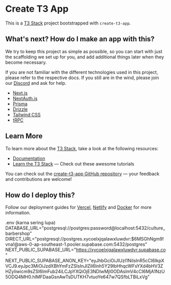 # Create T3 App

This is a [T3 Stack](https://create.t3.gg/) project bootstrapped with `create-t3-app`.

## What's next? How do I make an app with this?

We try to keep this project as simple as possible, so you can start with just the scaffolding we set up for you, and add additional things later when they become necessary.

If you are not familiar with the different technologies used in this project, please refer to the respective docs. If you still are in the wind, please join our [Discord](https://t3.gg/discord) and ask for help.

- [Next.js](https://nextjs.org)
- [NextAuth.js](https://next-auth.js.org)
- [Prisma](https://prisma.io)
- [Drizzle](https://orm.drizzle.team)
- [Tailwind CSS](https://tailwindcss.com)
- [tRPC](https://trpc.io)

## Learn More

To learn more about the [T3 Stack](https://create.t3.gg/), take a look at the following resources:

- [Documentation](https://create.t3.gg/)
- [Learn the T3 Stack](https://create.t3.gg/en/faq#what-learning-resources-are-currently-available) — Check out these awesome tutorials

You can check out the [create-t3-app GitHub repository](https://github.com/t3-oss/create-t3-app) — your feedback and contributions are welcome!

## How do I deploy this?

Follow our deployment guides for [Vercel](https://create.t3.gg/en/deployment/vercel), [Netlify](https://create.t3.gg/en/deployment/netlify) and [Docker](https://create.t3.gg/en/deployment/docker) for more information.


.env (karna sering lupa)
DATABASE_URL="postgresql://postgres:password@localhost:5432/culture_barbershop"
DIRECT_URL="postgresql://postgres.xycoelxjqalawxluwdvr:$6MSGhNgm9!vna!@aws-0-ap-southeast-1.pooler.supabase.com:5432/postgres"
NEXT_PUBLIC_SUPABASE_URL="https://xycoelxjqalawxluwdvr.supabase.co"
NEXT_PUBLIC_SUPABASE_ANON_KEY="eyJhbGciOiJIUzI1NiIsInR5cCI6IkpXVCJ9.eyJpc3MiOiJzdXBhYmFzZSIsInJlZiI6Inh5Y29lbHhqcWFsYXd4bHV3ZHZyIiwicm9sZSI6ImFub24iLCJpYXQiOjE3NDIwMjI0ODAsImV4cCI6MjA1NzU5ODQ4MH0.hlMFDaaGsnAwTsDUTKH7vtuoYe647w7QSfbLTBiLxVg"